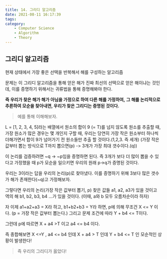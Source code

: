 ```yaml
---
title: 14. 그리디 알고리즘
date: 2021-08-11 16:17:39
tags:
category:
    - Computer Science
    - Algorithm
    - Theory
---
```

## 그리디 알고리즘
현재 상태에서 가장 좋은 선택을 반복해서 해를 구성하는 알고리즘


문제는 이 그리디 알고리즘을 통해 얻은 해가 진짜 최선의 선택으로 얻은 해이냐는 것인데,
이를 증명하기 위해서는 귀류법을 통해 증명해봐야 한다.


**즉 우리가 찾은 해가 해가 아님을 가정으로 하여 다른 해를 가정하여,**
**그 해를 논리적으로 추론하여 모순을 찾아내면, 우리가 찾은 그리디는 증명된 것이다.**


> 예를 통해 이해해보자.

L = \[1, 2, 3, 4, 5]라는 배열에서 원소의 합이 9 (= T)를 넘지 않도록 원소를 추출할 때, 가장 원소가 많은 경우는 몇 개인지 구할 때,
우리는 당연히 가장 작은 원소부터 하나씩 더해가면서 합이 9가 넘어가기 전 원소들만 추출 할 것이다.(1,2,3. 즉 세개)
(가장 작은 값부터 뽑는 방식으로 T까지 뽑으면(p) -> 3개가 가장 최대 갯수이다.(q))


이 논리를 검증하려면 ~q -> ~p임을 증명하면 된다.
즉 3개가 보다 더 많이 뽑을 수 있다고 가정했을 때 p가 모순을 일으키면 우리의 원래 p->q가 증명된 것이다.


우리는 3이라는 답을 우리의 논리(p)로 찾아냈다.
이를 증명하기 위해 3보다 많은 갯수가 해가 존재한다(~q)고 가정해보자.


그렇다면 우리의 논리(가장 작은 값부터 뽑기, p) 찾은 값들 a1, a2, a3가 있을 것이고
역의 해 b1, b2, b3, b4 ...가 있을 것이다.
(이때, a와 b 모두 오름차순이라 하자)


자 이제 a1+a2+a3 = X라 하고, b1+b2+b3 = Y라 하면,
p에 의해 무조건 X <= Y 이다. (p = 가장 작은 값부터 뽑는다.)
그리고 문제 조건에 따라 Y + b4 <= T이다.


그런데 p에 따르면
X + a4 >T 이고 a4 <= b4 이다.


즉 종합해보면
X <=Y , a4 <= b4 인데
X + a4 > T 인데 Y + b4 <= T 인 모순적인 상황이 발생한다!


> 즉 우리의 그리디가 옳았다!